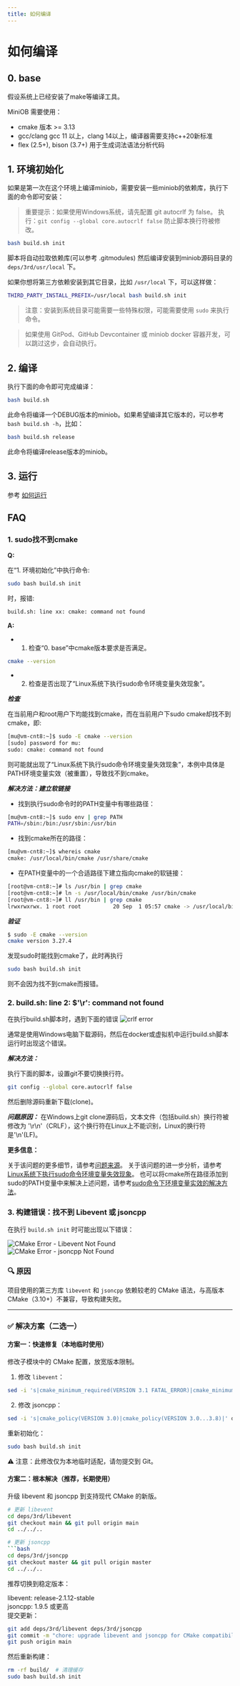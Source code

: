 ```yaml
---
title: 如何编译
---
```


# 如何编译

## 0. base

假设系统上已经安装了make等编译工具。

MiniOB 需要使用：

- cmake 版本 >= 3.13
- gcc/clang gcc 11 以上，clang 14以上，编译器需要支持c++20新标准
- flex (2.5+), bison (3.7+) 用于生成词法语法分析代码

## 1. 环境初始化

如果是第一次在这个环境上编译miniob，需要安装一些miniob的依赖库，执行下面的命令即可安装：

> 重要提示：如果使用Windows系统，请先配置 git autocrlf 为 false。
> 执行：`git config --global core.autocrlf false`
> 防止脚本换行符被修改。

```bash
bash build.sh init
```

脚本将自动拉取依赖库(可以参考 .gitmodules) 然后编译安装到miniob源码目录的 `deps/3rd/usr/local` 下。

如果你想将第三方依赖安装到其它目录，比如 `/usr/local` 下，可以这样做：

```bash
THIRD_PARTY_INSTALL_PREFIX=/usr/local bash build.sh init
```

> 注意：安装到系统目录可能需要一些特殊权限，可能需要使用 `sudo` 来执行命令。

> 如果使用 GitPod、GitHub Devcontainer 或 miniob docker 容器开发，可以跳过这步，会自动执行。

## 2. 编译

执行下面的命令即可完成编译：

```bash
bash build.sh
```

此命令将编译一个DEBUG版本的miniob。如果希望编译其它版本的，可以参考 `bash build.sh -h`，比如：

```bash
bash build.sh release
```

此命令将编译release版本的miniob。

## 3. 运行

参考 [如何运行](how_to_run.md)

## FAQ

### 1. sudo找不到cmake

**Q:**

在“1. 环境初始化”中执行命令:

```bash
sudo bash build.sh init
```

时，报错:

```bash
build.sh: line xx: cmake: command not found
```

**A:**

- 1. 检查“0. base”中cmake版本要求是否满足。

```bash
cmake --version
```

- 2. 检查是否出现了“Linux系统下执行sudo命令环境变量失效现象”。

***检查***

在当前用户和root用户下均能找到cmake，而在当前用户下sudo cmake却找不到cmake，即:

```bash
[mu@vm-cnt8:~]$ sudo -E cmake --version
[sudo] password for mu: 
sudo: cmake: command not found
```

则可能就出现了“Linux系统下执行sudo命令环境变量失效现象”，本例中具体是PATH环境变量实效（被重置），导致找不到cmake。

***解决方法：建立软链接***

- 找到执行sudo命令时的PATH变量中有哪些路径：

```bash
[mu@vm-cnt8:~]$ sudo env | grep PATH
PATH=/sbin:/bin:/usr/sbin:/usr/bin
```

- 找到cmake所在的路径：

```bash
[mu@vm-cnt8:~]$ whereis cmake
cmake: /usr/local/bin/cmake /usr/share/cmake
```

- 在PATH变量中的一个合适路径下建立指向cmake的软链接：

```bash
[root@vm-cnt8:~]# ls /usr/bin | grep cmake
[root@vm-cnt8:~]# ln -s /usr/local/bin/cmake /usr/bin/cmake
[root@vm-cnt8:~]# ll /usr/bin | grep cmake
lrwxrwxrwx. 1 root root          20 Sep  1 05:57 cmake -> /usr/local/bin/cmake
```

***验证***

```bash
$ sudo -E cmake --version
cmake version 3.27.4
```

发现sudo时能找到cmake了，此时再执行

```bash
sudo bash build.sh init
```

则不会因为找不到cmake而报错。

### 2. build.sh: line 2: $'\r': command not found
在执行build.sh脚本时，遇到下面的错误
![crlf error](images/miniob-build-crlf.png)

通常是使用Windows电脑下载源码，然后在docker或虚拟机中运行build.sh脚本运行时出现这个错误。

***解决方法：***

执行下面的脚本，设置git不要切换换行符。
```bash
git config --global core.autocrlf false
```
然后删除源码重新下载(clone)。

***问题原因：***
在Windows上git clone源码后，文本文件（包括build.sh）换行符被修改为 '\r\n'（CRLF），这个换行符在Linux上不能识别，Linux的换行符是'\n'(LF)。

**更多信息：**

关于该问题的更多细节，请参考[问题来源](https://ask.oceanbase.com/t/topic/35604437/7)。
关于该问题的进一步分析，请参考[Linux系统下执行sudo命令环境变量失效现象](https://zhuanlan.zhihu.com/p/669332689)。
也可以将cmake所在路径添加到sudo的PATH变量中来解决上述问题，请参考[sudo命令下环境变量实效的解决方法](https://www.cnblogs.com/xiao-xiaoyang/p/17444600.html)。

### 3. 构建错误：找不到 Libevent 或 jsoncpp

在执行 `build.sh init` 时可能出现以下错误：

![CMake Error - Libevent Not Found](images/miniob-build-libevent.png)  
![CMake Error - jsoncpp Not Found](images/miniob-build-jsoncpp.png)

### 🔍 原因

项目使用的第三方库 `libevent` 和 `jsoncpp` 依赖较老的 CMake 语法，与高版本 CMake（3.10+）不兼容，导致构建失败。

---

### ✅ 解决方案（二选一）

#### 方案一：快速修复（本地临时使用）

修改子模块中的 CMake 配置，放宽版本限制。

1. 修改 `libevent`：
```bash
sed -i 's|cmake_minimum_required(VERSION 3.1 FATAL_ERROR)|cmake_minimum_required(VERSION 3.1...3.8 FATAL_ERROR)|' deps/3rd/libevent/CMakeLists.txt
```
2. 修改 jsoncpp：
```bash
sed -i 's|cmake_policy(VERSION 3.0)|cmake_policy(VERSION 3.0...3.8)|' deps/3rd/jsoncpp/jsoncppConfig.cmake.in
```
重新初始化：
```bash
sudo bash build.sh init
```
⚠️ 注意：此修改仅为本地临时适配，请勿提交到 Git。

#### 方案二：根本解决（推荐，长期使用）

升级 libevent 和 jsoncpp 到支持现代 CMake 的新版。
```bash
# 更新 libevent
cd deps/3rd/libevent
git checkout main && git pull origin main
cd ../../..

# 更新 jsoncpp
```bash
cd deps/3rd/jsoncpp
git checkout master && git pull origin master
cd ../../..
```
推荐切换到稳定版本：

libevent: release-2.1.12-stable  
jsoncpp: 1.9.5 或更高  
提交更新：
```bash
git add deps/3rd/libevent deps/3rd/jsoncpp
git commit -m "chore: upgrade libevent and jsoncpp for CMake compatibility"
git push origin main
```
然后重新构建：
```bash
rm -rf build/  # 清理缓存
sudo bash build.sh init
```